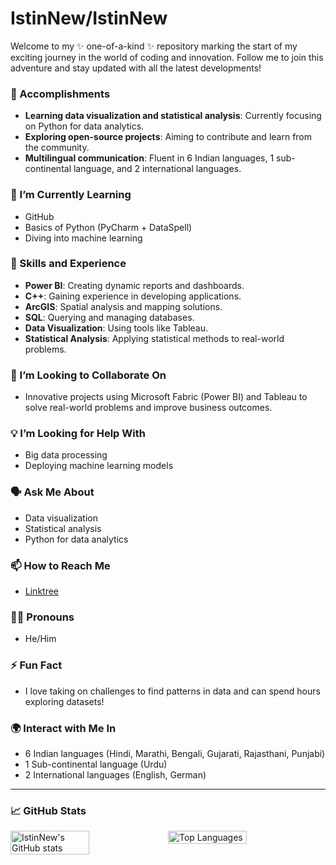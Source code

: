 # IstinNew/IstinNew

Welcome to my ✨ one-of-a-kind ✨ repository marking the start of my exciting journey in the world of coding and innovation. Follow me to join this adventure and stay updated with all the latest developments!

### 🚀 Accomplishments
- **Learning data visualization and statistical analysis**: Currently focusing on Python for data analytics.
- **Exploring open-source projects**: Aiming to contribute and learn from the community.
- **Multilingual communication**: Fluent in 6 Indian languages, 1 sub-continental language, and 2 international languages.

### 🌱 I’m Currently Learning
- GitHub
- Basics of Python (PyCharm + DataSpell)
- Diving into machine learning

### 💪 Skills and Experience
- **Power BI**: Creating dynamic reports and dashboards.
- **C++**: Gaining experience in developing applications.
- **ArcGIS**: Spatial analysis and mapping solutions.
- **SQL**: Querying and managing databases.
- **Data Visualization**: Using tools like Tableau.
- **Statistical Analysis**: Applying statistical methods to real-world problems.

### 🤝 I’m Looking to Collaborate On
- Innovative projects using Microsoft Fabric (Power BI) and Tableau to solve real-world problems and improve business outcomes.

### 💡 I’m Looking for Help With
- Big data processing
- Deploying machine learning models

### 🗣️ Ask Me About
- Data visualization
- Statistical analysis
- Python for data analytics

### 📫 How to Reach Me
- [Linktree](https://linktr.ee/likelyix)

### 🏳️‍🌈 Pronouns
- He/Him

### ⚡ Fun Fact
- I love taking on challenges to find patterns in data and can spend hours exploring datasets!

### 🌍 Interact with Me In
- 6 Indian languages (Hindi, Marathi, Bengali, Gujarati, Rajasthani, Punjabi)
- 1 Sub-continental language (Urdu)
- 2 International languages (English, German)

---

### 📈 GitHub Stats

<div style="display: flex; flex-direction: row;">
  <img src="https://github-readme-stats.vercel.app/api?username=IstinNew&show_icons=true&theme=radical" alt="IstinNew's GitHub stats" style="width: 50%;">
  <img src="https://github-readme-stats.vercel.app/api/top-langs/?username=IstinNew&layout=compact&theme=radical" alt="Top Languages" style="width: 50%;">
</div>
